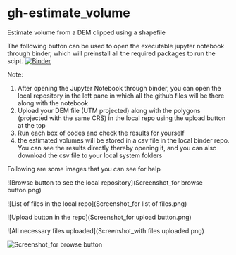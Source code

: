 # gh-estimate_volume
Estimate volume from a DEM clipped using a shapefile

The following button can be used to open the executable jupyter notebook through binder, which will preinstall all the required packages to run the scipt.
[![Binder](https://mybinder.org/badge_logo.svg)](https://mybinder.org/v2/gh/ramendra1990/gh-estimate_volume/main?labpath=estimate_vol_under_shapefile.ipynb)

Note:
1. After opening the Jupyter Notebook through binder, you can open the local repository in the left pane in which all the github files will be there along with the notebook
2. Upload your DEM file (UTM projected) along with the polygons (projected with the same CRS) in the local repo using the upload button at the top
3. Run each box of codes and check the results for yourself
4. the estimated volumes will be stored in a csv file in the local binder repo. You can see the results directly thereby opening it, and you can also download the csv file to your local system folders

Following are some images that you can see for help
 
![Browse button to see the local repository](Screenshot_for browse button.png)

![List of files in the local repo](Screenshot_for list of files.png)

![Upload button in the repo](Screenshot_for upload button.png)

![All necessary files uploaded](Screenshot_with files uploaded.png)






![Screenshot_for browse button](https://github.com/ramendra1990/gh-estimate_volume/assets/16746585/8e4e89df-e8f6-4917-bb0e-6fd915b6016e)


